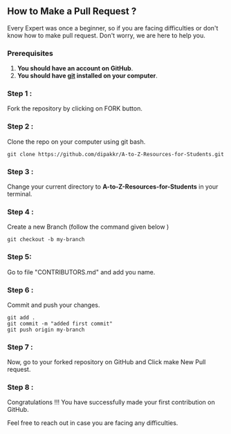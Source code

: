 ## How to Make a Pull Request ?

Every Expert was once a beginner, so if you are facing difficulties or don't know how to make pull request. Don't worry, we are here to help you.

### Prerequisites
1. **You should have an account on GitHub**.
2. **You should have [git](https://git-scm.com/) installed on your computer**.

### Step 1 :
Fork the repository by clicking on FORK button.

### Step 2 :
Clone the repo on your computer using git bash.

```
git clone https://github.com/dipakkr/A-to-Z-Resources-for-Students.git
```
### Step 3 :
Change your current directory to **A-to-Z-Resources-for-Students** in your terminal.

### Step 4 : 
Create a new Branch (follow the command given below )

```
git checkout -b my-branch
```

### Step 5:
Go to file "CONTRIBUTORS.md" and add you name.

### Step 6 :
Commit and push your changes.

```
git add .
git commit -m "added first commit"
git push origin my-branch
```

### Step 7 :
Now, go to your forked repository on GitHub and Click make New Pull request.

### Step 8 : 
Congratulations !!! You have successfully made your first contribution on GitHub.

Feel free to reach out in case you are facing any difficulties.
